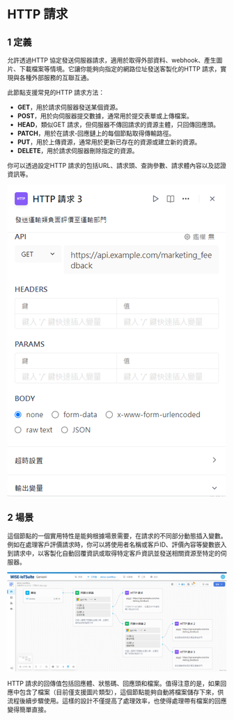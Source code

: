 # HTTP 請求
## 1 定義
允許透過HTTP 協定發送伺服器請求，適用於取得外部資料、webhook、產生圖片、下載檔案等情境。它讓你能夠向指定的網路位址發送客製化的HTTP 請求，實現與各種外部服務的互聯互通。

此節點支援常見的HTTP 請求方法：
- **GET**，用於請求伺服器發送某個資源。
- **POST**，用於向伺服器提交數據，通常用於提交表單或上傳檔案。
- **HEAD**，類似GET 請求，但伺服器不傳回請求的資源主體，只回傳回應頭。
- **PATCH**，用於在請求-回應鏈上的每個節點取得傳輸路徑。
- **PUT**，用於上傳資源，通常用於更新已存在的資源或建立新的資源。
- **DELETE**，用於請求伺服器刪除指定的資源。

你可以透過設定HTTP 請求的包括URL、請求頭、查詢參數、請求體內容以及認證資訊等。

![HTTP請求配置](/工作流程/節點說明/images/HTTP請求配置.png)

## 2 場景
這個節點的一個實用特性是能夠根據場景需要，在請求的不同部分動態插入變數。例如在處理客戶評價請求時，你可以將使用者名稱或客戶ID、評價內容等變數嵌入到請求中，以客製化自動回覆資訊或取得特定客戶資訊並發送相關資源至特定的伺服器。

![客戶評價分類](/工作流程/節點說明/images/客戶評價分類.png)

HTTP 請求的回傳值包括回應體、狀態碼、回應頭和檔案。值得注意的是，如果回應中包含了檔案（目前僅支援圖片類型），這個節點能夠自動將檔案儲存下來，供流程後續步驟使用。這樣的設計不僅提高了處理效率，也使得處理帶有檔案的回應變得簡單直接。
